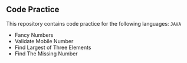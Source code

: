 ## Code Practice

This repository contains code practice for the following languages: ```JAVA```
- Fancy Numbers
- Validate Mobile Number
- Find Largest of Three Elements
- Find The Missing Number